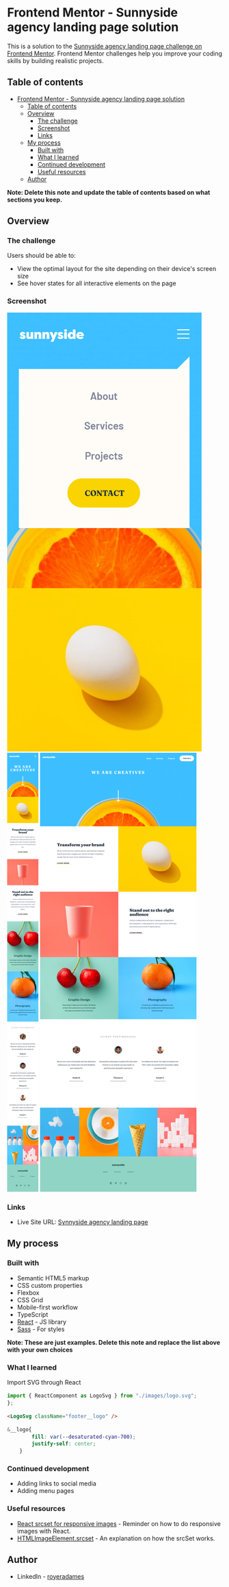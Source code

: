 # Frontend Mentor - Sunnyside agency landing page solution

This is a solution to the [Sunnyside agency landing page challenge on Frontend Mentor](https://www.frontendmentor.io/challenges/sunnyside-agency-landing-page-7yVs3B6ef). Frontend Mentor challenges help you improve your coding skills by building realistic projects.

## Table of contents

- [Frontend Mentor - Sunnyside agency landing page solution](#frontend-mentor---sunnyside-agency-landing-page-solution)
  - [Table of contents](#table-of-contents)
  - [Overview](#overview)
    - [The challenge](#the-challenge)
    - [Screenshot](#screenshot)
    - [Links](#links)
  - [My process](#my-process)
    - [Built with](#built-with)
    - [What I learned](#what-i-learned)
    - [Continued development](#continued-development)
    - [Useful resources](#useful-resources)
  - [Author](#author)

**Note: Delete this note and update the table of contents based on what sections you keep.**

## Overview

### The challenge

Users should be able to:

- View the optimal layout for the site depending on their device's screen size
- See hover states for all interactive elements on the page

### Screenshot

![mobile-view](./readme-assets/mobile-menu.png)
![mobile-view](./readme-assets/mobile-view.png)
![Desktop-view](./readme-assets/Desktop-view.png)

### Links

- Live Site URL: [Synnyside agency landing page](https://royer-adames-sunnyside-agency-landing-page.vercel.app/)

## My process

### Built with

- Semantic HTML5 markup
- CSS custom properties
- Flexbox
- CSS Grid
- Mobile-first workflow
- TypeScript
- [React](https://reactjs.org/) - JS library
- [Sass](sass-lang.com/) - For styles

**Note: These are just examples. Delete this note and replace the list above with your own choices**

### What I learned

Import SVG through React
```js
import { ReactComponent as LogoSvg } from "./images/logo.svg";
};
```
```html
<LogoSvg className="footer__logo" />
```
```css
&__logo{
        fill: var(--desaturated-cyan-700);
        justify-self: center;
    }
```

### Continued development

- Adding links to social media
- Adding menu pages

### Useful resources

- [React srcset for responsive images](https://crystallize.com/blog/react-srcset-for-responsive-images) - Reminder on how to do responsive images with React.
- [HTMLImageElement.srcset](https://developer.mozilla.org/en-US/docs/Web/API/HTMLImageElement/srcset) - An explanation on how the srcSet works.

## Author

- LinkedIn - [royeradames](https://www.linkedin.com/in/royer-adames/)

